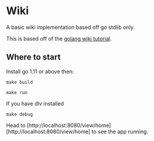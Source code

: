 # Wiki

A basic wiki implementation based off go stdlib only.

This is based off of the [golang wiki tutorial](https://golang.org/doc/articles/wiki/).

## Where to start

Install go 1.11 or above then:

```
make build
```

```
make run
```

If you have dlv installed
```
make debug
```

Head to [http://localhost:8080/view/home][http://localhost:8080/view/home] to
see the app running.
